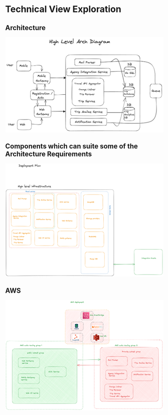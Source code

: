 # Technical View Exploration

## Architecture 

![Architecture](../assets/High_level.png)

## Components which can suite some of the Architecture Requirements
![AWS Components which can suite some of the Architecture Requirements](../assets/Deployment_1.png)

## AWS 
![AWS](../assets/Deployment_aws.png)
